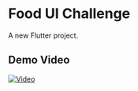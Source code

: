 # Food UI Challenge
A new Flutter project.

## Demo Video
[![Video](https://img.youtube.com/vi/MpMo1Mq66rA/0.jpg)](https://youtu.be/MpMo1Mq66rA)

